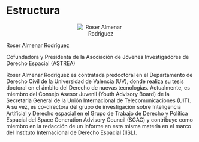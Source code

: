 # Estructura

<div style="text-align: center;">
    <img src="https://github.com/user-attachments/assets/cb225823-9da5-4f72-aa26-9d2e219e7c64" alt="Roser Almenar Rodriguez" style="max-width: 25%; height: auto;">
</div>

Roser Almenar Rodríguez

Cofundadora y Presidenta de la Asociación de Jóvenes Investigadores de Derecho Espacial (ASTREA)

Roser Almenar Rodríguez es contratada predoctoral en el Departamento de Derecho Civil de la Universidad de Valencia (UV), donde realiza su tesis doctoral en el ámbito del Derecho de nuevas tecnologías. Actualmente, es miembro del Consejo Asesor Juvenil (Youth Advisory Board) de la Secretaria General de la Unión Internacional de Telecomunicaciones (UIT). A su vez, es co-directora del grupo de investigación sobre Inteligencia Artificial y Derecho espacial en el Grupo de Trabajo de Derecho y Política Espacial del Space Generation Advisory Council (SGAC) y contribuye como miembro en la redacción de un informe en esta misma materia en el marco del Instituto Internacional de Derecho Espacial (IISL).
